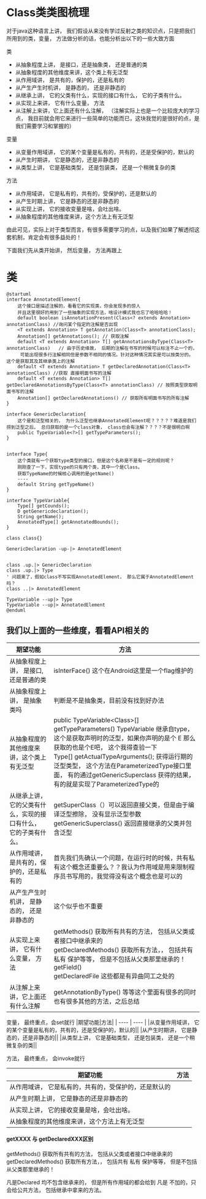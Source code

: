 # Class类类图梳理


对于java这种语言上讲， 我们假设从来没有学过反射之类的知识点，只是把我们所用到的类，变量， 方法做分析的话，也能分析出以下的一些大致方面

类
- 从抽象程度上讲， 是接口，还是抽象类， 还是普通的类
- 从抽象程度的其他维度来讲，这个类上有无泛型
- 从作用域讲， 是共有的，保护的，还是私有的
- 从产生产生时机讲， 是静态的， 还是非静态的
- 从继承上讲， 它的父类有什么，实现的接口有什么， 它的子类有什么。
- 从实现上来讲， 它有什么变量， 方法
- 从注解上来讲，它上面还有什么注解， （注解实际上也是一个比较庞大的学习点， 我目前就会用它来进行一些简单的功能而已，这块我觉的是很好的点，是我们需要学习和掌握的）
  
变量

- 从变量作用域讲， 它的某个变量是私有的，共有的，还是受保护的，默认的
- 从产生时期讲， 它是静态的，还是非静态的
- 从类型上讲， 它是基础类型， 还是包装类， 还是一个稍微复杂的类

方法
- 从作用域讲， 它是私有的，共有的，受保护的，还是默认的
- 从产生时期上讲， 它是静态的还是非静态的
- 从实现上讲， 它的接收变量是啥，会吐出啥。
- 从抽象程度的其他维度来讲，这个方法上有无泛型

由此可见，实际上对于类型而言，有很多需要学习的点，以及我们如果了解透彻这套机制，肯定会有很多益处的！

下面我们先从类开始讲， 然后变量， 方法再跟上

# 类

```puml
@startuml
interface AnnotatedElement{
    这个接口是描述注解的，看看它的实现类，你会发现多的惊人
    并且这里很好的用到了一些抽象的实现方法，啥设计模式我也忘了哈哈哈哈！
    default boolean isAnnotationPresent(Class<? extends Annotation> annotationClass) //询问某个指定的注解是否出现
    <T extends Annotation> T getAnnotation(Class<T> annotationClass);
    Annotation[] getAnnotations(); // 获取注解
    default <T extends Annotation> T[] getAnnotationsByType(Class<T> annotationClass)   // 由于历史缘故， 后期的注解在书写的时候可以标注不止一个的，
     可能出现很多行注解相同但是参数不相同的情况。针对这种情况其实是可以按类分的。  这个是获取其及其继承类上的注解
    default <T extends Annotation> T getDeclaredAnnotation(Class<T> annotationClass) //获取 直接明面书写的注解
    default <T extends Annotation> T[] getDeclaredAnnotationsByType(Class<T> annotationClass) // 按照类型获取明面书写的注解
    Annotation[] getDeclaredAnnotations() // 获取所有明面书写的所有注解
}

interface GenericDeclaration{
    这个是和泛型相关的， 为什么泛型也继承AnnotatedElement呢？？？？？难道是我们捞到泛型之后， 总归获取的是一个class对象， class也会有注解？？？？不是很明白啊
    public TypeVariable<?>[] getTypeParameters();
}


interface Type{
    这个类就有一个获取type类型的接口，但是这个名称是不是有一定的规则呢？
    刚刚查了一下，实现type的只有两个类，其中一个是Class。
    获取TypeName的时候核心调用的是getName()
    ----
    default String getTypeName()
}

interface TypeVariable{
    Type[] getCounds();
    D getGenericdeclaration();
    String getName();
    AnnotatedType[] getAnnotatedBounds();
}

class class{}

GenericDeclaration -up-|> AnnotatedElement


class .up.|> GenericDeclaration
class .up.|> Type
' 问题来了，假如class不写实现AnnotatedElement， 那么它属于AnnotatedElement吗？
class ..|> AnnotatedElement 

TypeVariable --up|> Type
TypeVariable --up|> AnnotatedElement
@enduml
```

## 我们以上面的一些维度，看看API相关的

|期望功能|方法|
| ---- | ---- |
|从抽象程度上讲， 是接口, 还是普通的类| isInterFace() 这个在Android这里是一个flag维护的|
|从抽象程度上讲， 是抽象类吗|判断是不是抽象类，目前没有找到好办法|
|从抽象程度的其他维度来讲，这个类上有无泛型|public TypeVariable<Class<T>>[] getTypeParameters() TypeVariable 继承自type， 这个是获取声明时的泛型，如果你声明的是个 E 那么获取的也是个E吧， 这个我得查验一下<br> Type[] getActualTypeArguments(); 获得运行期的泛型类型， 这个方法在ParameterizedType接口里面， 有的通过getGenericSuperclass 获得的结果，有的就是实现了ParameterizedType的|
|从继承上讲， 它的父类有什么，实现的接口有什么， 它的子类有什么。|getSuperClass（）可以返回直接父类，但是由于编译泛型擦除， 没有显示泛型参数<br>getGenericSuperclass() 返回直接继承的父类并包含泛型 |
|从作用域讲， 是共有的，保护的，还是私有的| 首先我们先确认一个问题，在运行时的时候，共有私有这个概念还重要么？？我认为作用域是用来限制程序员书写用的，我觉得没有这个概念也是可以的 | 
|从产生产生时机讲， 是静态的， 还是非静态的| 这个似乎也不重要|
|从实现上来讲， 它有什么变量， 方法|getMethods() 获取所有共有的方法， 包括从父类或者接口中继承来的 <br>getDeclaredMethods()  获取所有方法，， 包括共有 私有 保护等等， 但是不包括从父类那里继承的！<br> getField()<br> getDeclaredFile 这些都是有异曲同工之处的|
|从注解上来讲，它上面还有什么注解| getAnnotationByType() 等等这个里面有很多的同时也有很多其他的方法，之后总结 | 
  
变量， 最终重点，会set就行
|期望功能|方法|
| ---- | ---- |
|从变量作用域讲， 它的某个变量是私有的，共有的，还是受保护的，默认的||
|从产生时期讲， 它是静态的，还是非静态的||
|从类型上讲， 它是基础类型， 还是包装类， 还是一个稍微复杂的类||

方法， 最终重点， 会invoke就行

|期望功能|方法|
| ---- | ---- |
|从作用域讲， 它是私有的，共有的，受保护的，还是默认的||
|从产生时期上讲， 它是静态的还是非静态的||
|从实现上讲， 它的接收变量是啥，会吐出啥。||
|从抽象程度的其他维度来讲，这个方法上有无泛型||

#### getXXXX 与 getDeclaredXXX区别
getMethods() 获取所有共有的方法， 包括从父类或者接口中继承来的
getDeclaredMethods()  获取所有方法，， 包括共有 私有 保护等等， 但是不包括从父类那里继承的！

凡是Declared 均不包含继承来的， 但是所有作用域的都会给到
凡是 不加的，只会给公共方法， 包括继承中拿来的方法。

## 